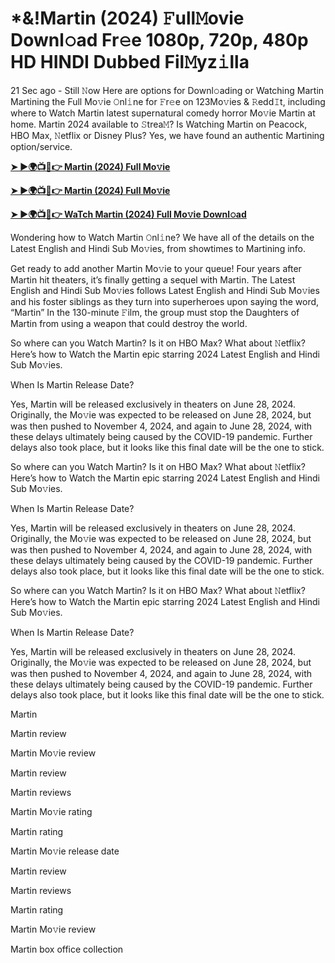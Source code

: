 <h1>*&!Martin (2024) 𝙵ull𝙼ovie Downl𝚘ad Fr𝚎e 1080p, 720p, 480p HD HINDI Dubbed Fil𝙼yz𝚒lla</h1>

21 Sec ago - Still 𝙽ow Here are options for Downl𝚘ading or Watching Martin Martining the Full Mo𝚟ie 𝙾nl𝚒ne for 𝙵r𝚎e on 123Mo𝚟ies & 𝚁edd𝙸t, including where to Watch Martin latest supernatural comedy horror Mo𝚟ie Martin at home. Martin 2024 available to 𝚂trea𝙼? Is Watching Martin on Peacock, HBO Max, 𝙽etflix or Disney Plus? Yes, we have found an authentic Martining option/service.

**[➤ ►🌍📺📱👉 Martin (2024) Full Mo𝚟ie](https://cutt.ly/9eAHqC60)**

**[➤ ►🌍📺📱👉 Martin (2024) Full Mo𝚟ie](https://cutt.ly/9eAHqC60)**

**[➤ ►🌍📺📱👉 WaTch Martin (2024) Full Mo𝚟ie Downl𝚘ad](https://cutt.ly/9eAHqC60)**

Wondering how to Watch Martin 𝙾nl𝚒ne? We have all of the details on the Latest English and Hindi Sub Mo𝚟ies, from showtimes to Martining info.

Get ready to add another Martin Mo𝚟ie to your queue! Four years after Martin hit theaters, it’s finally getting a sequel with Martin. The Latest English and Hindi Sub Mo𝚟ies follows Latest English and Hindi Sub Mo𝚟ies and his foster siblings as they turn into superheroes upon saying the word, “Martin” In the 130-minute 𝙵ilm, the group must stop the Daughters of Martin from using a weapon that could destroy the world.

So where can you Watch Martin? Is it on HBO Max? What about 𝙽etflix? Here’s how to Watch the Martin epic starring 2024 Latest English and Hindi Sub Mo𝚟ies.

When Is Martin Release Date?

Yes, Martin will be released exclusively in theaters on June 28, 2024. Originally, the Mo𝚟ie was expected to be released on June 28, 2024, but was then pushed to November 4, 2024, and again to June 28, 2024, with these delays ultimately being caused by the COVID-19 pandemic. Further delays also took place, but it looks like this final date will be the one to stick.

So where can you Watch Martin? Is it on HBO Max? What about 𝙽etflix? Here’s how to Watch the Martin epic starring 2024 Latest English and Hindi Sub Mo𝚟ies.

When Is Martin Release Date?

Yes, Martin will be released exclusively in theaters on June 28, 2024. Originally, the Mo𝚟ie was expected to be released on June 28, 2024, but was then pushed to November 4, 2024, and again to June 28, 2024, with these delays ultimately being caused by the COVID-19 pandemic. Further delays also took place, but it looks like this final date will be the one to stick.

So where can you Watch Martin? Is it on HBO Max? What about 𝙽etflix? Here’s how to Watch the Martin epic starring 2024 Latest English and Hindi Sub Mo𝚟ies.

When Is Martin Release Date?

Yes, Martin will be released exclusively in theaters on June 28, 2024. Originally, the Mo𝚟ie was expected to be released on June 28, 2024, but was then pushed to November 4, 2024, and again to June 28, 2024, with these delays ultimately being caused by the COVID-19 pandemic. Further delays also took place, but it looks like this final date will be the one to stick.

Martin

Martin review

Martin Mo𝚟ie review

Martin review

Martin reviews

Martin Mo𝚟ie rating

Martin rating

Martin Mo𝚟ie release date

Martin review

Martin reviews

Martin rating

Martin Mo𝚟ie review

Martin box office collection
